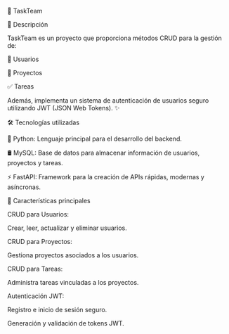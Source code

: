 🚀 TaskTeam

📝 Descripción

TaskTeam es un proyecto que proporciona métodos CRUD para la gestión de:

👤 Usuarios

📂 Proyectos

✅ Tareas

Además, implementa un sistema de autenticación de usuarios seguro utilizando JWT (JSON Web Tokens). ✨

🛠 Tecnologías utilizadas

🐍 Python: Lenguaje principal para el desarrollo del backend.

🛢 MySQL: Base de datos para almacenar información de usuarios, proyectos y tareas.

⚡ FastAPI: Framework para la creación de APIs rápidas, modernas y asíncronas.

📂 Características principales

CRUD para Usuarios:

Crear, leer, actualizar y eliminar usuarios.

CRUD para Proyectos:

Gestiona proyectos asociados a los usuarios.

CRUD para Tareas:

Administra tareas vinculadas a los proyectos.

Autenticación JWT:

Registro e inicio de sesión seguro.

Generación y validación de tokens JWT.

